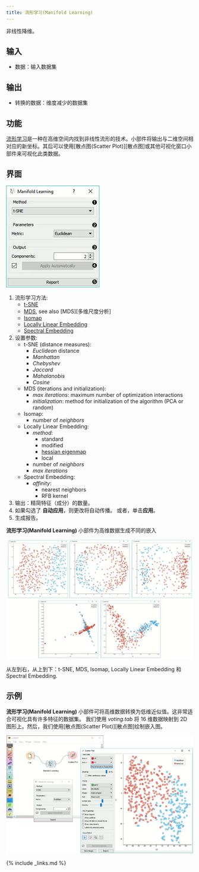 ```yaml
---
title: 流形学习(Manifold Learning)
---
```


非线性降维。





## 输入
- 数据：输入数据集

## 输出
- 转换的数据：维度减少的数据集

## 功能
[流形学习](https://en.wikipedia.org/wiki/Nonlinear_dimensionality_reduction)是一种在高维空间内找到非线性流形的技术。小部件将输出与二维空间相对应的新坐标。其后可以使用[散点图(Scatter Plot)][散点图]或其他可视化窗口小部件来可视化此类数据。


## 界面
![](/assets/images/unsupervised/manifold-learning-stamped.png.webp)

1. 流形学习方法:
   - [t-SNE](http://scikit-learn.org/stable/modules/manifold.html#t-distributed-stochastic-neighbor-embedding-t-sne)
   - [MDS](http://scikit-learn.org/stable/modules/manifold.html#multi-dimensional-scaling-mds), see also [MDS][多维尺度分析]
   - [Isomap](http://scikit-learn.org/stable/modules/manifold.html#isomap)
   - [Locally Linear Embedding](http://scikit-learn.org/stable/modules/manifold.html#locally-linear-embedding)
   - [Spectral Embedding](http://scikit-learn.org/stable/modules/manifold.html#spectral-embedding)
2. 设置参数:
   - t-SNE (distance measures):
     - *Euclidean* distance
     - *Manhattan*
     - *Chebyshev*
     - *Jaccard*
     - *Mahalanobis*
     - *Cosine*
   - MDS (iterations and initialization):
     - *max iterations*: maximum number of optimization interactions
     - *initialization*: method for initialization of the algorithm (PCA or random)
   - Isomap:
     - number of *neighbors*
   - Locally Linear Embedding:
     - *method*:
       - standard
       - modified
       - [hessian eigenmap](http://scikit-learn.org/stable/modules/manifold.html#hessian-eigenmapping)
       - local
     - number of *neighbors*
     - *max iterations*
   - Spectral Embedding:
     - *affinity*:
       - nearest neighbors
       - RFB kernel
3. 输出：精简特征（成分）的数量。
4. 如果勾选了 **自动应用**，则更改将自动传播。 或者，单击**应用**。
5. 生成报告。

**流形学习(Manifold Learning)** 小部件为高维数据生成不同的嵌入


![](/assets/images/unsupervised/collage-manifold.png.webp)

从左到右，从上到下：t-SNE, MDS, Isomap, Locally Linear Embedding 和 Spectral Embedding.

## 示例
**流形学习(Manifold Learning)** 小部件可将高维数据转换为低维近似值。这非常适合可视化具有许多特征的数据集。 我们使用 *voting.tab* 将 16 维数据映射到 2D 图形上。然后，我们使用[散点图(Scatter Plot)][散点图]绘制嵌入图。

![](/assets/images/unsupervised/manifold-learning-example.png.webp)

{% include _links.md %}